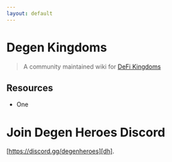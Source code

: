 ```yaml
---
layout: default
---
```


# Degen Kingdoms

> A community maintained wiki for [DeFi Kingdoms][dfk]

## Resources

* One

# Join Degen Heroes Discord

[https://discord.gg/degenheroes][dh].

[dh]: https://discord.gg/degenheroes
[dfk]: https://defikingdoms.com
